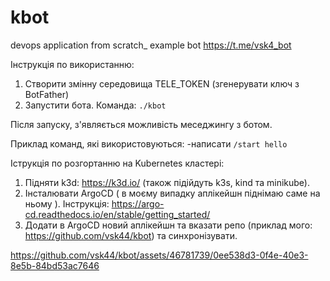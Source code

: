 # kbot 
devops application from scratch_
example bot
https://t.me/vsk4_bot

Інструкція по використанню:
1. Створити змінну середовища TELE_TOKEN (згенерувати ключ з BotFather)
2. Запустити бота. Команда: `./kbot`

Після запуску, з'являється можливість меседжингу з ботом.

Приклад команд, які використовуються:
-написати `/start hello`

Іструкція по розгортанню на Kubernetes кластері:

1. Підняти k3d: https://k3d.io/ (також підійдуть k3s, kind та minikube). 
2. Інсталювати ArgoCD ( в моєму випадку аплікейшн піднімаю саме на ньому ). Інструкція: https://argo-cd.readthedocs.io/en/stable/getting_started/
3. Додати в ArgoCD новий аплікейшн та вказати репо (приклад мого:  https://github.com/vsk44/kbot) та синхронізувати.

https://github.com/vsk44/kbot/assets/46781739/0ee538d3-0f4e-40e3-8e5b-84bd53ac7646

